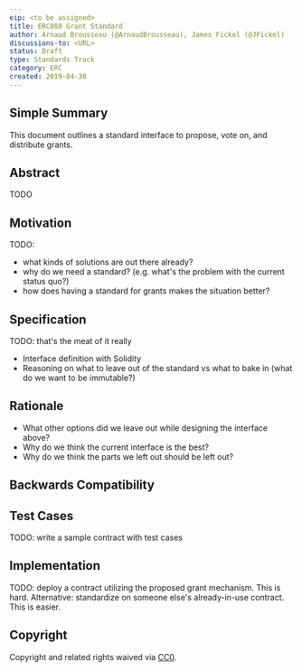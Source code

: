 ```yaml
---
eip: <to be assigned>
title: ERC888 Grant Standard
author: Arnaud Brousseau (@ArnaudBrousseau), James Fickel (@JFickel)
discussions-to: <URL>
status: Draft
type: Standards Track
category: ERC
created: 2019-04-30
---
```


<!--You can leave these HTML comments in your merged EIP and delete the visible duplicate text guides, they will not appear and may be helpful to refer to if you edit it again. This is the suggested template for new EIPs. Note that an EIP number will be assigned by an editor. When opening a pull request to submit your EIP, please use an abbreviated title in the filename, `eip-draft_title_abbrev.md`. The title should be 44 characters or less.-->

## Simple Summary
<!--"If you can't explain it simply, you don't understand it well enough." Provide a simplified and layman-accessible explanation of the EIP.-->
This document outlines a standard interface to propose, vote on, and distribute grants.

## Abstract
<!--A short (~200 word) description of the technical issue being addressed.-->
TODO

## Motivation
<!--The motivation is critical for EIPs that want to change the Ethereum protocol. It should clearly explain why the existing protocol specification is inadequate to address the problem that the EIP solves. EIP submissions without sufficient motivation may be rejected outright.-->
TODO:

* what kinds of solutions are out there already?
* why do we need a standard? (e.g. what's the problem with the current status quo?)
* how does having a standard for grants makes the situation better?

## Specification
<!--The technical specification should describe the syntax and semantics of any new feature. The specification should be detailed enough to allow competing, interoperable implementations for any of the current Ethereum platforms (go-ethereum, parity, cpp-ethereum, ethereumj, ethereumjs, and [others](https://github.com/ethereum/wiki/wiki/Clients)).-->
TODO: that's the meat of it really

* Interface definition with Solidity
* Reasoning on what to leave out of the standard vs what to bake in (what do we want to be immutable?)


## Rationale
<!--The rationale fleshes out the specification by describing what motivated the design and why particular design decisions were made. It should describe alternate designs that were considered and related work, e.g. how the feature is supported in other languages. The rationale may also provide evidence of consensus within the community, and should discuss important objections or concerns raised during discussion.-->

* What other options did we leave out while designing the interface above?
* Why do we think the current interface is the best?
* Why do we think the parts we left out should be left out?

## Backwards Compatibility
<!--All EIPs that introduce backwards incompatibilities must include a section describing these incompatibilities and their severity. The EIP must explain how the author proposes to deal with these incompatibilities. EIP submissions without a sufficient backwards compatibility treatise may be rejected outright.-->


## Test Cases
<!--Test cases for an implementation are mandatory for EIPs that are affecting consensus changes. Other EIPs can choose to include links to test cases if applicable.-->
TODO: write a sample contract with test cases

## Implementation
<!--The implementations must be completed before any EIP is given status "Final", but it need not be completed before the EIP is accepted. While there is merit to the approach of reaching consensus on the specification and rationale before writing code, the principle of "rough consensus and running code" is still useful when it comes to resolving many discussions of API details.-->
TODO: deploy a contract utilizing the proposed grant mechanism. This is hard. Alternative: standardize on someone else's already-in-use contract. This is easier.

## Copyright
Copyright and related rights waived via [CC0](https://creativecommons.org/publicdomain/zero/1.0/).
